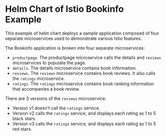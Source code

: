 # Helm Chart of Istio Bookinfo Example

This example of helm chart deploys a sample application composed of four separate microservices used to demonstrate various Istio features.


The Bookinfo application is broken into four separate microservices:

* `productpage`. The productpage microservice calls the details and `reviews`
  microservices to populate the page.
* `details`. The details microservice contains book information.
* `reviews`. The `reviews` microservice contains book reviews. It also calls the
  `ratings` microservice.
* `ratings`. The `ratings` microservice contains book ranking information that
  accompanies a book review.

There are 3 versions of the `reviews` microservice:

* Version v1 doesn’t call the `ratings` service.
* Version v2 calls the `ratings` service, and displays each rating as 1 to 5
  black stars.
* Version v3 calls the `ratings` service, and displays each rating as 1 to 5 red
  stars.


